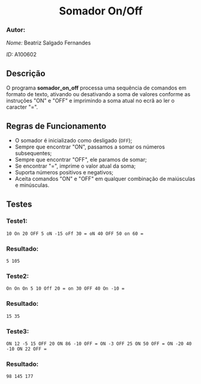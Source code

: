 <div align="center">
    <h1>Somador On/Off</h1>
</div>

### Autor:
*Nome:* Beatriz Salgado Fernandes 

*ID:* A100602

## Descrição
O programa **somador_on_off** processa uma sequência de comandos em formato de texto, ativando ou desativando a soma de valores conforme as instruções "ON" e "OFF" e imprimindo a soma atual no ecrã ao ler o caracter "=".

## Regras de Funcionamento
- O somador é inicializado como desligado (`OFF`);
- Sempre que encontrar "ON", passamos a somar os números subsequentes;
- Sempre que encontrar "OFF", ele paramos de somar;
- Se encontrar "=", imprime o valor atual da soma;
- Suporta números positivos e negativos;
- Aceita comandos "ON" e "OFF" em qualquer combinação de maiúsculas e minúsculas.

## Testes
### Teste1:
```
10 On 20 OFF 5 oN -15 oFf 30 = oN 40 OFF 50 on 60 =
```
### Resultado:
```
5 105
```
### Teste2:
```
On On On 5 10 Off 20 = on 30 OFF 40 On -10 =
```
### Resultado:
```
15 35
```
### Teste3:
```
ON 12 -5 15 OFF 20 ON 86 -10 OFF = ON -3 OFF 25 ON 50 OFF = ON -20 40 -10 ON 22 OFF =
```
### Resultado:
```
98 145 177
```